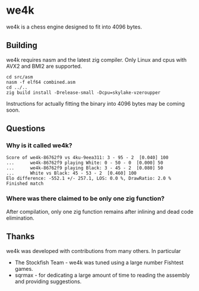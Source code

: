 # we4k
we4k is a chess engine designed to fit into 4096 bytes.

## Building
we4k requires nasm and the latest zig compiler. Only Linux and cpus with AVX2 and BMI2 are supported.
```
cd src/asm
nasm -f elf64 combined.asm
cd ../..
zig build install -Drelease-small -Dcpu=skylake-vzeroupper
```

Instructions for actually fitting the binary into 4096 bytes may be coming soon.

## Questions
### Why is it called we4k?
```
Score of we4k-86762f9 vs 4ku-9eea311: 3 - 95 - 2  [0.040] 100
...      we4k-86762f9 playing White: 0 - 50 - 0  [0.000] 50
...      we4k-86762f9 playing Black: 3 - 45 - 2  [0.080] 50
...      White vs Black: 45 - 53 - 2  [0.460] 100
Elo difference: -552.1 +/- 257.1, LOS: 0.0 %, DrawRatio: 2.0 %
Finished match
```

### Where was there claimed to be only one zig function?
After compilation, only one zig function remains after inlining and dead code elimination.

## Thanks
we4k was developed with contributions from many others. In particular
* The Stockfish Team - we4k was tuned using a large number Fishtest games.
* sqrmax - for dedicating a large amount of time to reading the assembly and providing suggestions.